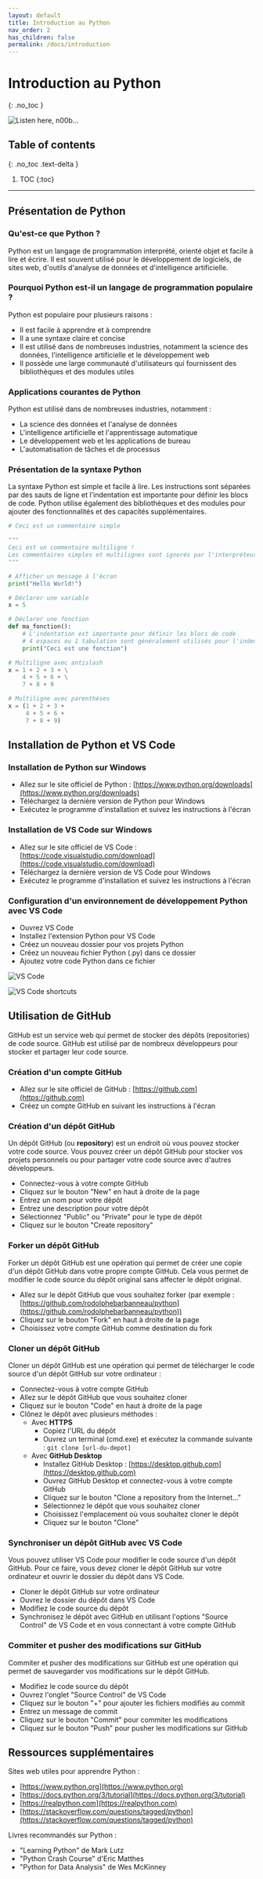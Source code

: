 ```yaml
---
layout: default
title: Introduction au Python
nav_order: 2
has_children: false
permalink: /docs/introduction
---
```


# Introduction au Python
{: .no_toc }

![Listen here, n00b...](./assets/listen-here-noob.png)

## Table of contents
{: .no_toc .text-delta }

1. TOC
{:toc}

---

## Présentation de Python

### Qu'est-ce que Python ?
Python est un langage de programmation interprété, orienté objet et facile à lire et écrire. Il est souvent utilisé pour le développement de logiciels, de sites web, d'outils d'analyse de données et d'intelligence artificielle.

### Pourquoi Python est-il un langage de programmation populaire ?
Python est populaire pour plusieurs raisons :
- Il est facile à apprendre et à comprendre
- Il a une syntaxe claire et concise
- Il est utilisé dans de nombreuses industries, notamment la science des données, l'intelligence artificielle et le développement web
- Il possède une large communauté d'utilisateurs qui fournissent des bibliothèques et des modules utiles

### Applications courantes de Python
Python est utilisé dans de nombreuses industries, notamment :
- La science des données et l'analyse de données
- L'intelligence artificielle et l'apprentissage automatique
- Le développement web et les applications de bureau
- L'automatisation de tâches et de processus

### Présentation de la syntaxe Python
La syntaxe Python est simple et facile à lire. Les instructions sont séparées par des sauts de ligne et l'indentation est importante pour définir les blocs de code. Python utilise également des bibliothèques et des modules pour ajouter des fonctionnalités et des capacités supplémentaires.

```python
# Ceci est un commentaire simple

"""
Ceci est un commentaire multiligne !
Les commentaires simples et multilignes sont ignorés par l'interpréteur Python.
"""

# Afficher un message à l'écran
print("Hello World!")

# Déclarer une variable
x = 5

# Déclarer une fonction
def ma_fonction():
    # L'indentation est importante pour définir les blocs de code
    # 4 espaces ou 1 tabulation sont généralement utilisés pour l'indentation
    print("Ceci est une fonction")

# Multiligne avec antislash
x = 1 + 2 + 3 + \
    4 + 5 + 6 + \
    7 + 8 + 9

# Multiligne avec parenthèses
x = (1 + 2 + 3 +
     4 + 5 + 6 +
     7 + 8 + 9)
```

## Installation de Python et VS Code

### Installation de Python sur Windows
- Allez sur le site officiel de Python : [https://www.python.org/downloads](https://www.python.org/downloads)
- Téléchargez la dernière version de Python pour Windows
- Exécutez le programme d'installation et suivez les instructions à l'écran

### Installation de VS Code sur Windows
- Allez sur le site officiel de VS Code : [https://code.visualstudio.com/download](https://code.visualstudio.com/download)
- Téléchargez la dernière version de VS Code pour Windows
- Exécutez le programme d'installation et suivez les instructions à l'écran

### Configuration d'un environnement de développement Python avec VS Code
- Ouvrez VS Code
- Installez l'extension Python pour VS Code
- Créez un nouveau dossier pour vos projets Python
- Créez un nouveau fichier Python (.py) dans ce dossier
- Ajoutez votre code Python dans ce fichier

![VS Code](./assets/vscode.png)

![VS Code shortcuts](./assets/vscode-shortcuts.png)

## Utilisation de GitHub
GitHub est un service web qui permet de stocker des dépôts (repositories) de code source. GitHub est utilisé par de nombreux développeurs pour stocker et partager leur code source.

### Création d'un compte GitHub
- Allez sur le site officiel de GitHub : [https://github.com](https://github.com)
- Créez un compte GitHub en suivant les instructions à l'écran

### Création d'un dépôt GitHub
Un dépôt GitHub (ou **repository**) est un endroit où vous pouvez stocker votre code source. Vous pouvez créer un dépôt GitHub pour stocker vos projets personnels ou pour partager votre code source avec d'autres développeurs.
- Connectez-vous à votre compte GitHub
- Cliquez sur le bouton "New" en haut à droite de la page
- Entrez un nom pour votre dépôt
- Entrez une description pour votre dépôt
- Sélectionnez "Public" ou "Private" pour le type de dépôt
- Cliquez sur le bouton "Create repository"

### Forker un dépôt GitHub
Forker un dépôt GitHub est une opération qui permet de créer une copie d'un dépôt GitHub dans votre propre compte GitHub. Cela vous permet de modifier le code source du dépôt original sans affecter le dépôt original.
- Allez sur le dépôt GitHub que vous souhaitez forker (par exemple : [https://github.com/rodolphebarbanneau/python](https://github.com/rodolphebarbanneau/python))
- Cliquez sur le bouton "Fork" en haut à droite de la page
- Choisissez votre compte GitHub comme destination du fork

### Cloner un dépôt GitHub
Cloner un dépôt GitHub est une opération qui permet de télécharger le code source d'un dépôt GitHub sur votre ordinateur :
- Connectez-vous à votre compte GitHub
- Allez sur le dépôt GitHub que vous souhaitez cloner
- Cliquez sur le bouton "Code" en haut à droite de la page
- Clônez le dépôt avec plusieurs méthodes :
    - Avec **HTTPS**
        - Copiez l'URL du dépôt
        - Ouvrez un terminal (cmd.exe) et exécutez la commande suivante : `git clone [url-du-depot]`
    - Avec **GitHub Desktop**
        - Installez GitHub Desktop : [https://desktop.github.com](https://desktop.github.com)
        - Ouvrez GitHub Desktop et connectez-vous à votre compte GitHub
        - Cliquez sur le bouton "Clone a repository from the Internet..."
        - Sélectionnez le dépôt que vous souhaitez cloner
        - Choisissez l'emplacement où vous souhaitez cloner le dépôt
        - Cliquez sur le bouton "Clone"

### Synchroniser un dépôt GitHub avec VS Code
Vous pouvez utiliser VS Code pour modifier le code source d'un dépôt GitHub. Pour ce faire, vous devez cloner le dépôt GitHub sur votre ordinateur et ouvrir le dossier du dépôt dans VS Code.
- Cloner le dépôt GitHub sur votre ordinateur
- Ouvrez le dossier du dépôt dans VS Code
- Modifiez le code source du dépôt
- Synchronisez le dépôt avec GitHub en utilisant l'options "Source Control" de VS Code et en vous connectant à votre compte GitHub

### Commiter et pusher des modifications sur GitHub
Commiter et pusher des modifications sur GitHub est une opération qui permet de sauvegarder vos modifications sur le dépôt GitHub.
- Modifiez le code source du dépôt
- Ouvrez l'onglet "Source Control" de VS Code
- Cliquez sur le bouton "+" pour ajouter les fichiers modifiés au commit
- Entrez un message de commit
- Cliquez sur le bouton "Commit" pour commiter les modifications
- Cliquez sur le bouton "Push" pour pusher les modifications sur GitHub

## Ressources supplémentaires
Sites web utiles pour apprendre Python :
- [https://www.python.org](https://www.python.org)
- [https://docs.python.org/3/tutorial](https://docs.python.org/3/tutorial)
- [https://realpython.com](https://realpython.com)
- [https://stackoverflow.com/questions/tagged/python](https://stackoverflow.com/questions/tagged/python)

Livres recommandés sur Python :
- "Learning Python" de Mark Lutz
- "Python Crash Course" d'Eric Matthes
- "Python for Data Analysis" de Wes McKinney
